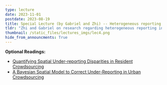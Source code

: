 ```yaml
---
type: lecture
date: 2023-11-01
postdate: 2023-08-19
title: Special Lecture (by Gabriel and Zhi) -- Heterogeneous reporting in NYC311 systems 
tldr: "Zhi and Gabriel on research regarding heterogeneous reporting in 311 systems"
thumbnail: /static_files/lectures_imgs/lec4.png
hide_from_announcments: True
---
```

**Optional Readings:**
- [Quantifying Spatial Under-reporting Disparities in Resident Crowdsourcing](https://arxiv.org/abs/2204.08620)
- [A Bayesian Spatial Model to Correct Under-Reporting in Urban Crowdsourcing]()
